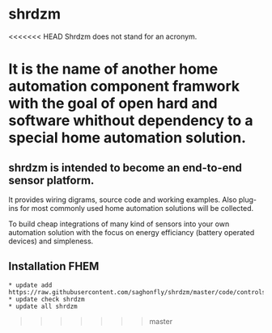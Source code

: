 # shrdzm

<<<<<<< HEAD
Shrdzm does not stand for an acronym.

It is the name of another home automation component framwork with the goal of open hard and software whithout dependency to a special home automation solution.
=======
## shrdzm is intended to become an end-to-end sensor platform.
It provides wiring digrams, source code and working examples.
Also plug-ins for most commonly used home automation solutions will be collected.

To build cheap integrations of many kind of sensors into your own automation solution with the focus on energy efficiancy (battery operated devices) and simpleness.


## Installation FHEM
```
* update add https://raw.githubusercontent.com/saghonfly/shrdzm/master/code/controls_shrdzm.txt
* update check shrdzm
* update all shrdzm
```
>>>>>>> master
